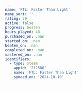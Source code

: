 ```yaml
---
name: 'FTL: Faster Than Light'
name_sort: ''
rating: 79
active: false
progress: beaten
hours_played: 48
purchased_on: .nan
started_on: .nan
beaten_on: .nan
completed_on: .nan
mastered_on: .nan
identifiers:
  - type: steam
    appid: '212680'
    name: 'FTL: Faster Than Light'
    synced_on: '2024-10-10'

---
```

